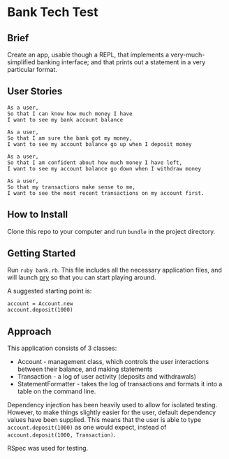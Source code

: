 # Bank Tech Test

## Brief
Create an app, usable though a REPL, that implements a very-much-simplified banking interface;
and that prints out a statement in a very particular format.

## User Stories

```
As a user,
So that I can know how much money I have
I want to see my bank account balance

As a user,
So that I am sure the bank got my money,
I want to see my account balance go up when I deposit money

As a user,
So that I am confident about how much money I have left,
I want to see my account balance go down when I withdraw money

As a user,
So that my transactions make sense to me,
I want to see the most recent transactions on my account first.
```

## How to Install
Clone this repo to your computer and run `bundle` in the project directory.

## Getting Started
Run `ruby bank.rb`. This file includes all the necessary application files, and will launch [pry](https://github.com/pry/pry) so that you can start playing around.

A suggested starting point is:

```
account = Account.new
account.deposit(1000)
```

## Approach
This application consists of 3 classes:

* Account - management class, which controls the user interactions between their balance, and making statements
* Transaction - a log of user activity (deposits and withdrawals)
* StatementFormatter - takes the log of transactions and formats it into a table on the command line.

Dependency injection has been heavily used to allow for isolated testing. However, to make things slightly easier for the user, default dependency values have been supplied. This means that the user is able to type `account.deposit(1000)` as one would expect, instead of `account.deposit(1000, Transaction)`.

RSpec was used for testing.
